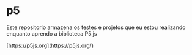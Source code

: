 # p5

Este repositorio armazena os testes e projetos que eu estou realizando enquanto aprendo a biblioteca P5.js

[https://p5js.org](https://p5js.org/)
